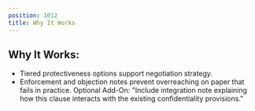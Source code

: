 ```yaml
---
position: 1012
title: Why It Works
---
```


## Why It Works:

- Tiered protectiveness options support negotiation strategy.
- Enforcement and objection notes prevent overreaching on paper that fails in practice.
Optional Add-On: "Include integration note explaining how this clause interacts with the existing confidentiality provisions."